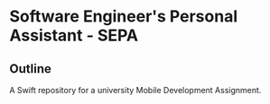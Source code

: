 # Software Engineer's Personal Assistant - SEPA
## Outline
A Swift repository for a university Mobile Development Assignment.
